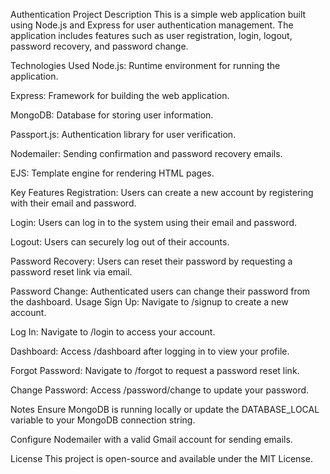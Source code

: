 Authentication Project
Description
This is a simple web application built using Node.js and Express for user authentication management. The application includes features such as user registration, login, logout, password recovery, and password change.

Technologies Used
Node.js: Runtime environment for running the application.

Express: Framework for building the web application.

MongoDB: Database for storing user information.

Passport.js: Authentication library for user verification.

Nodemailer: Sending confirmation and password recovery emails.

EJS: Template engine for rendering HTML pages.

Key Features
Registration: Users can create a new account by registering with their email and password.

Login: Users can log in to the system using their email and password.

Logout: Users can securely log out of their accounts.

Password Recovery: Users can reset their password by requesting a password reset link via email.

Password Change: Authenticated users can change their password from the dashboard.
Usage
Sign Up: Navigate to /signup to create a new account.

Log In: Navigate to /login to access your account.

Dashboard: Access /dashboard after logging in to view your profile.

Forgot Password: Navigate to /forgot to request a password reset link.

Change Password: Access /password/change to update your password.

Notes
Ensure MongoDB is running locally or update the DATABASE_LOCAL variable to your MongoDB connection string.

Configure Nodemailer with a valid Gmail account for sending emails.

License
This project is open-source and available under the MIT License.
